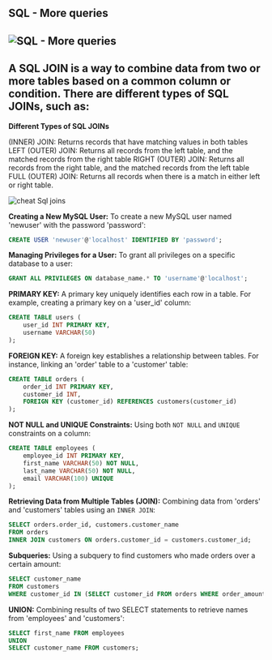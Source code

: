 ## SQL - More queries

## ![SQL - More queries](https://s3.amazonaws.com/intranet-projects-files/holbertonschool-higher-level_programming+/274/66988091.jpg)

## A SQL JOIN is a way to combine data from two or more tables based on a common column or condition. There are different types of SQL JOINs, such as:

**Different Types of SQL JOINs**

(INNER) JOIN: Returns records that have matching values in both tables
LEFT (OUTER) JOIN: Returns all records from the left table, and the matched records from the right table
RIGHT (OUTER) JOIN: Returns all records from the right table, and the matched records from the left table
FULL (OUTER) JOIN: Returns all records when there is a match in either left or right table.

![cheat Sql joins](https://s3.amazonaws.com/alx-intranet.hbtn.io/uploads/medias/2020/3/bc2575fee3303b731031.png?X-Amz-Algorithm=AWS4-HMAC-SHA256&X-Amz-Credential=AKIARDDGGGOUSBVO6H7D%2F20230817%2Fus-east-1%2Fs3%2Faws4_request&X-Amz-Date=20230817T000034Z&X-Amz-Expires=86400&X-Amz-SignedHeaders=host&X-Amz-Signature=694bce05d10c135ae9c85fa1d76419cc5dbb49f699643f0fa620a649cb595006)


 **Creating a New MySQL User:**
   To create a new MySQL user named 'newuser' with the password 'password':
   ```sql
   CREATE USER 'newuser'@'localhost' IDENTIFIED BY 'password';
   ```

**Managing Privileges for a User:**
   To grant all privileges on a specific database to a user:
   ```sql
   GRANT ALL PRIVILEGES ON database_name.* TO 'username'@'localhost';
   ```

 **PRIMARY KEY:**
   A primary key uniquely identifies each row in a table. For example, creating a primary key on a 'user_id' column:
   ```sql
   CREATE TABLE users (
       user_id INT PRIMARY KEY,
       username VARCHAR(50)
   );
   ```

 **FOREIGN KEY:**
   A foreign key establishes a relationship between tables. For instance, linking an 'order' table to a 'customer' table:
   ```sql
   CREATE TABLE orders (
       order_id INT PRIMARY KEY,
       customer_id INT,
       FOREIGN KEY (customer_id) REFERENCES customers(customer_id)
   );
   ```

**NOT NULL and UNIQUE Constraints:**
   Using both `NOT NULL` and `UNIQUE` constraints on a column:
   ```sql
   CREATE TABLE employees (
       employee_id INT PRIMARY KEY,
       first_name VARCHAR(50) NOT NULL,
       last_name VARCHAR(50) NOT NULL,
       email VARCHAR(100) UNIQUE
   );
   ```

**Retrieving Data from Multiple Tables (JOIN):**
   Combining data from 'orders' and 'customers' tables using an `INNER JOIN`:
   ```sql
   SELECT orders.order_id, customers.customer_name
   FROM orders
   INNER JOIN customers ON orders.customer_id = customers.customer_id;
   ```

**Subqueries:**
   Using a subquery to find customers who made orders over a certain amount:
   ```sql
   SELECT customer_name
   FROM customers
   WHERE customer_id IN (SELECT customer_id FROM orders WHERE order_amount > 100);
   ```

**UNION:**
   Combining results of two SELECT statements to retrieve names from 'employees' and 'customers':
   ```sql
   SELECT first_name FROM employees
   UNION
   SELECT customer_name FROM customers;
   ```
